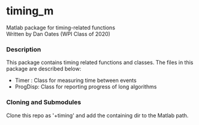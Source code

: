 # timing_m
Matlab package for timing-related functions  
Written by Dan Oates (WPI Class of 2020)

### Description
This package contains timing related functions and classes. The files in this package are described below:

- Timer : Class for measuring time between events
- ProgDisp: Class for reporting progress of long algorithms

### Cloning and Submodules
Clone this repo as '+timing' and add the containing dir to the Matlab path.